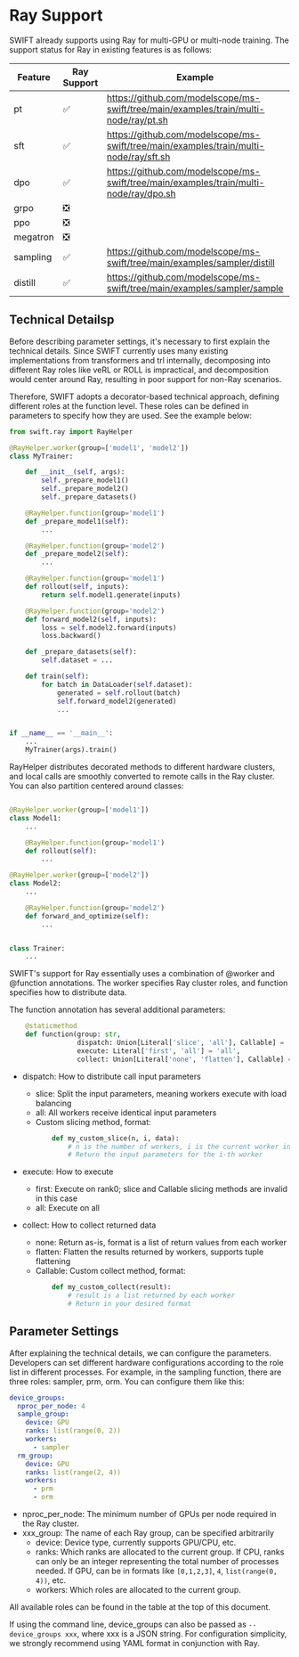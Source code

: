 # Ray Support

SWIFT already supports using Ray for multi-GPU or multi-node training. The support status for Ray in existing features is as follows:

| Feature  | Ray Support | Example                                                                               | Assignable Roles |
|----------|-------------|---------------------------------------------------------------------------------------|------------------|
| pt       | ✅           | https://github.com/modelscope/ms-swift/tree/main/examples/train/multi-node/ray/pt.sh  | pt:default       |
| sft      | ✅           | https://github.com/modelscope/ms-swift/tree/main/examples/train/multi-node/ray/sft.sh | sft:default      |
| dpo      | ✅           | https://github.com/modelscope/ms-swift/tree/main/examples/train/multi-node/ray/dpo.sh | rlhf:default/ref |
| grpo     | ❎           |                                                                                       |                  |
| ppo      | ❎           |                                                                                       |                  |
| megatron | ❎           |                                                                                       |                  |
| sampling | ✅           | https://github.com/modelscope/ms-swift/tree/main/examples/sampler/distill             | sampler/prm/orm  |
| distill  | ✅           | https://github.com/modelscope/ms-swift/tree/main/examples/sampler/sample              | sampler/prm/orm  |

## Technical Detailsp

Before describing parameter settings, it's necessary to first explain the technical details. Since SWIFT currently uses many existing implementations from transformers and trl internally, decomposing into different Ray roles like veRL or ROLL is impractical, and decomposition would center around Ray, resulting in poor support for non-Ray scenarios.

Therefore, SWIFT adopts a decorator-based technical approach, defining different roles at the function level. These roles can be defined in parameters to specify how they are used. See the example below:

```python
from swift.ray import RayHelper

@RayHelper.worker(group=['model1', 'model2'])
class MyTrainer:

    def __init__(self, args):
        self._prepare_model1()
        self._prepare_model2()
        self._prepare_datasets()

    @RayHelper.function(group='model1')
    def _prepare_model1(self):
        ...

    @RayHelper.function(group='model2')
    def _prepare_model2(self):
        ...

    @RayHelper.function(group='model1')
    def rollout(self, inputs):
        return self.model1.generate(inputs)

    @RayHelper.function(group='model2')
    def forward_model2(self, inputs):
        loss = self.model2.forward(inputs)
        loss.backward()

    def _prepare_datasets(self):
        self.dataset = ...

    def train(self):
        for batch in DataLoader(self.dataset):
            generated = self.rollout(batch)
            self.forward_model2(generated)
            ...


if __name__ == '__main__':
    ...
    MyTrainer(args).train()
```

RayHelper distributes decorated methods to different hardware clusters, and local calls are smoothly converted to remote calls in the Ray cluster. You can also partition centered around classes:

```python

@RayHelper.worker(group=['model1'])
class Model1:
    ...

    @RayHelper.function(group='model1')
    def rollout(self):
        ...

@RayHelper.worker(group=['model2'])
class Model2:
    ...

    @RayHelper.function(group='model2')
    def forward_and_optimize(self):
        ...


class Trainer:
    ...
```

SWIFT's support for Ray essentially uses a combination of @worker and @function annotations. The worker specifies Ray cluster roles, and function specifies how to distribute data.

The function annotation has several additional parameters:
```python
    @staticmethod
    def function(group: str,
                 dispatch: Union[Literal['slice', 'all'], Callable] = 'all',
                 execute: Literal['first', 'all'] = 'all',
                 collect: Union[Literal['none', 'flatten'], Callable] = 'none'):
```

- dispatch: How to distribute call input parameters
  - slice: Split the input parameters, meaning workers execute with load balancing
  - all: All workers receive identical input parameters
  - Custom slicing method, format:
    ```python
        def my_custom_slice(n, i, data):
            # n is the number of workers, i is the current worker index, data is the original input parameters
            # Return the input parameters for the i-th worker
    ```
- execute: How to execute
  - first: Execute on rank0; slice and Callable slicing methods are invalid in this case
  - all: Execute on all

- collect: How to collect returned data
  - none: Return as-is, format is a list of return values from each worker
  - flatten: Flatten the results returned by workers, supports tuple flattening
  - Callable: Custom collect method, format:
    ```python
        def my_custom_collect(result):
            # result is a list returned by each worker
            # Return in your desired format
    ```

## Parameter Settings

After explaining the technical details, we can configure the parameters. Developers can set different hardware configurations according to the role list in different processes. For example, in the sampling function, there are three roles: sampler, prm, orm. You can configure them like this:

```yaml
device_groups:
  nproc_per_node: 4
  sample_group:
    device: GPU
    ranks: list(range(0, 2))
    workers:
      - sampler
  rm_group:
    device: GPU
    ranks: list(range(2, 4))
    workers:
      - prm
      - orm
```

- nproc_per_node: The minimum number of GPUs per node required in the Ray cluster.
- xxx_group: The name of each Ray group, can be specified arbitrarily
  - device: Device type, currently supports GPU/CPU, etc.
  - ranks: Which ranks are allocated to the current group. If CPU, ranks can only be an integer representing the total number of processes needed. If GPU, can be in formats like `[0,1,2,3]`, `4`, `list(range(0, 4))`, etc.
  - workers: Which roles are allocated to the current group.

All available roles can be found in the table at the top of this document.

If using the command line, device_groups can also be passed as `--device_groups xxx`, where xxx is a JSON string. For configuration simplicity, we strongly recommend using YAML format in conjunction with Ray.
